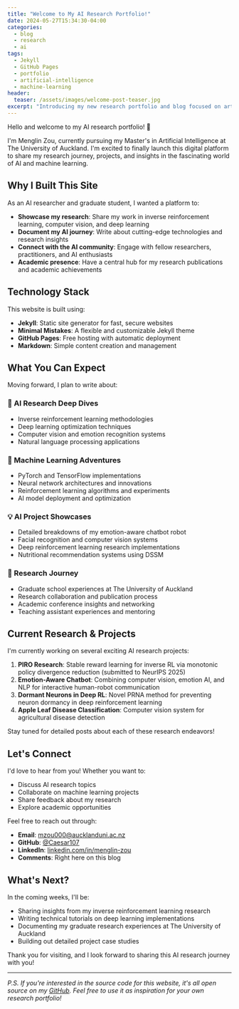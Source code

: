 ```yaml
---
title: "Welcome to My AI Research Portfolio!"
date: 2024-05-27T15:34:30-04:00
categories:
  - blog
  - research
  - ai
tags:
  - Jekyll
  - GitHub Pages
  - portfolio
  - artificial-intelligence
  - machine-learning
header:
  teaser: /assets/images/welcome-post-teaser.jpg
excerpt: "Introducing my new research portfolio and blog focused on artificial intelligence, machine learning, and deep learning innovations!"
---
```


Hello and welcome to my AI research portfolio! 🎉

I'm Menglin Zou, currently pursuing my Master's in Artificial Intelligence at The University of Auckland. I'm excited to finally launch this digital platform to share my research journey, projects, and insights in the fascinating world of AI and machine learning.

## Why I Built This Site

As an AI researcher and graduate student, I wanted a platform to:

- **Showcase my research**: Share my work in inverse reinforcement learning, computer vision, and deep learning
- **Document my AI journey**: Write about cutting-edge technologies and research insights
- **Connect with the AI community**: Engage with fellow researchers, practitioners, and AI enthusiasts
- **Academic presence**: Have a central hub for my research publications and academic achievements

## Technology Stack

This website is built using:

- **Jekyll**: Static site generator for fast, secure websites
- **Minimal Mistakes**: A flexible and customizable Jekyll theme
- **GitHub Pages**: Free hosting with automatic deployment
- **Markdown**: Simple content creation and management

## What You Can Expect

Moving forward, I plan to write about:

### 🔬 AI Research Deep Dives
- Inverse reinforcement learning methodologies
- Deep learning optimization techniques
- Computer vision and emotion recognition systems
- Natural language processing applications

### 🧠 Machine Learning Adventures
- PyTorch and TensorFlow implementations
- Neural network architectures and innovations
- Reinforcement learning algorithms and experiments
- AI model deployment and optimization

### 💡 AI Project Showcases
- Detailed breakdowns of my emotion-aware chatbot robot
- Facial recognition and computer vision systems
- Deep reinforcement learning research implementations
- Nutritional recommendation systems using DSSM

### 🎯 Research Journey
- Graduate school experiences at The University of Auckland
- Research collaboration and publication process
- Academic conference insights and networking
- Teaching assistant experiences and mentoring

## Current Research & Projects

I'm currently working on several exciting AI research projects:

1. **PIRO Research**: Stable reward learning for inverse RL via monotonic policy divergence reduction (submitted to NeurIPS 2025)
2. **Emotion-Aware Chatbot**: Combining computer vision, emotion AI, and NLP for interactive human-robot communication
3. **Dormant Neurons in Deep RL**: Novel PRNA method for preventing neuron dormancy in deep reinforcement learning
4. **Apple Leaf Disease Classification**: Computer vision system for agricultural disease detection

Stay tuned for detailed posts about each of these research endeavors!

## Let's Connect

I'd love to hear from you! Whether you want to:

- Discuss AI research topics
- Collaborate on machine learning projects
- Share feedback about my research
- Explore academic opportunities

Feel free to reach out through:

- **Email**: [mzou000@aucklanduni.ac.nz](mailto:mzou000@aucklanduni.ac.nz)
- **GitHub**: [@Caesar107](https://github.com/Caesar107)
- **LinkedIn**: [linkedin.com/in/menglin-zou](https://www.linkedin.com/in/menglin-zou)
- **Comments**: Right here on this blog

## What's Next?

In the coming weeks, I'll be:

- Sharing insights from my inverse reinforcement learning research
- Writing technical tutorials on deep learning implementations
- Documenting my graduate research experiences at The University of Auckland
- Building out detailed project case studies

Thank you for visiting, and I look forward to sharing this AI research journey with you!

---

*P.S. If you're interested in the source code for this website, it's all open source on my [GitHub](https://github.com/Caesar107/Caesar107.github.io). Feel free to use it as inspiration for your own research portfolio!*
